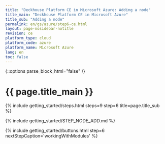 ```yaml
---
title: "Deckhouse Platform CE in Microsoft Azure: Adding a node"
title_main: "Deckhouse Platform CE in Microsoft Azure"
title_sub: "Adding a node"
permalink: en/gs/azure/step6-ce.html
layout: page-nosidebar-notitle
revision: ce
platform_type: cloud
platform_code: azure
platform_name: Microsoft Azure
lang: en
toc: false
---
```


<link rel="stylesheet" type="text/css" href='{{ assets["getting-started.css"].digest_path }}' />

{::options parse_block_html="false" /}

<h1 class="docs__title">{{ page.title_main }}</h1>
{% include getting_started/steps.html steps=9 step=6 title=page.title_sub %}

{% include getting_started/STEP_NODE_ADD.md %}

{% include getting_started/buttons.html step=6 nextStepCaption='workingWithModules' %}
